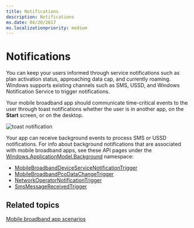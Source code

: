 ```yaml
---
title: Notifications
description: Notifications
ms.date: 04/20/2017
ms.localizationpriority: medium
---
```


# Notifications


You can keep your users informed through service notifications such as plan activation status, approaching data cap, and currently roaming. Windows supports existing channels such as SMS, USSD, and Windows Notification Service to trigger notifications.

Your mobile broadband app should communicate time-critical events to the user through toast notifications whether the user is in another app, on the **Start** screen, or on the desktop.

![toast notification](images/mb-fig3-toast.png)

Your app can receive background events to process SMS or USSD notifications. For info about background notifications that are associated with mobile broadband apps, see these API pages under the [Windows.ApplicationModel.Background](/uwp/api/windows.applicationmodel.background) namespace:

- [MobileBroadbandDeviceServiceNotificationTrigger](/uwp/api/windows.applicationmodel.background.mobilebroadbanddeviceservicenotificationtrigger)
- [MobileBroadbandPcoDataChangeTrigger](/uwp/api/windows.applicationmodel.background.mobilebroadbandpcodatachangetrigger)
- [NetworkOperatorNotificationTrigger](/uwp/api/windows.applicationmodel.background.networkoperatornotificationtrigger)
- [SmsMessageReceivedTrigger](/uwp/api/windows.applicationmodel.background.smsmessagereceivedtrigger)

## <span id="related_topics"></span>Related topics


[Mobile broadband app scenarios](./account-management.md)

 

